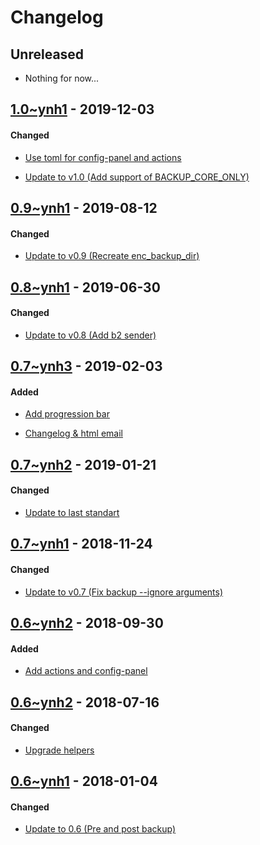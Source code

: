 Changelog
=========

## Unreleased
- Nothing for now...

## [1.0~ynh1](https://github.com/YunoHost-Apps/archivist_ynh/pull/21) - 2019-12-03

#### Changed
- [Use toml for config-panel and actions](https://github.com/YunoHost-Apps/archivist_ynh/pull/21/commits/21b7e746095a9dccf9dda9a58cc8ec5afdd87736)
* [Update to v1.0 (Add support of BACKUP_CORE_ONLY)](https://github.com/YunoHost-Apps/archivist_ynh/pull/21/commits/9b3cfeab5b1260ce0d277f81bfd32e5326a2118d)

## [0.9~ynh1](https://github.com/YunoHost-Apps/archivist_ynh/pull/18) - 2019-08-12

#### Changed
* [Update to v0.9 (Recreate enc_backup_dir)](https://github.com/YunoHost-Apps/archivist_ynh/pull/19/commits/536e472adac15e9b6064cac5df5bf7656bc82437)

## [0.8~ynh1](https://github.com/YunoHost-Apps/archivist_ynh/pull/18) - 2019-06-30

#### Changed
* [Update to v0.8 (Add b2 sender)](https://github.com/YunoHost-Apps/archivist_ynh/pull/18/commits/3a52c10afeb129fb62779e9370bb27a052375d02)


## [0.7~ynh3](https://github.com/YunoHost-Apps/archivist_ynh/pull/16) - 2019-02-03

#### Added
- [Add progression bar](https://github.com/YunoHost-Apps/archivist_ynh/pull/16/commits/c626cb05d0f28d570f0eabbf6dbd13ca42ba58e4)
* [Changelog & html email](https://github.com/YunoHost-Apps/archivist_ynh/pull/16/commits/0b5345ba355c0ea0ebd86a1c5f076097d83c9118)


## [0.7~ynh2](https://github.com/YunoHost-Apps/archivist_ynh/pull/15) - 2019-01-21

#### Changed
- [Update to last standart](https://github.com/YunoHost-Apps/archivist_ynh/pull/15/commits/1c783c7376ed5a1013e4a88b3a4056bddb679b8c)


## [0.7~ynh1](https://github.com/YunoHost-Apps/archivist_ynh/pull/14) - 2018-11-24

#### Changed
* [Update to v0.7 (Fix backup --ignore arguments)](https://github.com/YunoHost-Apps/archivist_ynh/pull/14/commits/8c23cb555883676e80f1110b197ce821f5c66e1c)


## [0.6~ynh2](https://github.com/YunoHost-Apps/archivist_ynh/pull/13) - 2018-09-30

#### Added
* [Add actions and config-panel](https://github.com/YunoHost-Apps/archivist_ynh/pull/13/commits/ee8fd678273ca38df12b826f765544b8a00e1e39)


## [0.6~ynh2](https://github.com/YunoHost-Apps/archivist_ynh/pull/11) - 2018-07-16

#### Changed
- [Upgrade helpers](https://github.com/YunoHost-Apps/archivist_ynh/pull/11/commits/d3b202985184d475725cff72d75d79dc922926cb)


## [0.6~ynh1](https://github.com/YunoHost-Apps/archivist_ynh/pull/5) - 2018-01-04

#### Changed
* [Update to 0.6 (Pre and post backup)](https://github.com/YunoHost-Apps/archivist_ynh/pull/5/commits/11a5747a450745801acd6a47e609c054759d1224)
